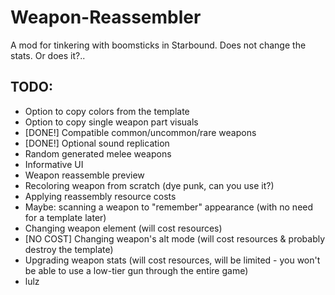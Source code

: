 # Weapon-Reassembler
A mod for tinkering with boomsticks in Starbound. Does not change the stats. Or does it?..

## TODO:

- Option to copy colors from the template
- Option to copy single weapon part visuals
- [DONE!] Compatible common/uncommon/rare weapons
- [DONE!] Optional sound replication
- Random generated melee weapons
- Informative UI
- Weapon reassemble preview
- Recoloring weapon from scratch (dye punk, can you use it?)
- Applying reassembly resource costs
- Maybe: scanning a weapon to "remember" appearance (with no need for a template later)
- Changing weapon element (will cost resources)
- [NO COST] Changing weapon's alt mode (will cost resources & probably destroy the template)
- Upgrading weapon stats (will cost resources, will be limited - you won't be able to use a low-tier gun through the entire game)
- lulz
